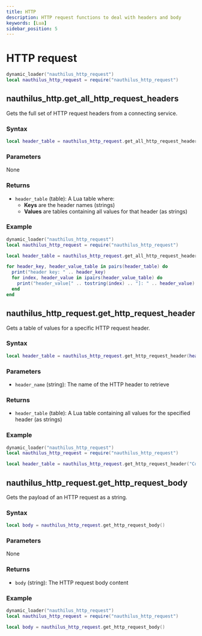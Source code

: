 ```yaml
---
title: HTTP
description: HTTP request functions to deal with headers and body
keywords: [Lua]
sidebar_position: 5
---
```

# HTTP request

```lua
dynamic_loader("nauthilus_http_request")
local nauthilus_http_request = require("nauthilus_http_request")
```
## nauthilus\_http.get\_all\_http\_request\_headers

Gets the full set of HTTP request headers from a connecting service.

### Syntax

```lua
local header_table = nauthilus_http_request.get_all_http_request_headers()
```

### Parameters

None

### Returns

- `header_table` (table): A Lua table where:
  - **Keys** are the header names (strings)
  - **Values** are tables containing all values for that header (as strings)

### Example

```lua
dynamic_loader("nauthilus_http_request")
local nauthilus_http_request = require("nauthilus_http_request")

local header_table = nauthilus_http_request.get_all_http_request_headers()

for header_key, header_value_table in pairs(header_table) do
  print("header key: " .. header_key)
  for index, header_value in ipairs(header_value_table) do
    print("header_value[" .. tostring(index) .. "]: " .. header_value)
  end
end 
```

## nauthilus\_http\_request.get\_http\_request\_header

Gets a table of values for a specific HTTP request header.

### Syntax

```lua
local header_table = nauthilus_http_request.get_http_request_header(header_name)
```

### Parameters

- `header_name` (string): The name of the HTTP header to retrieve

### Returns

- `header_table` (table): A Lua table containing all values for the specified header (as strings)

### Example

```lua
dynamic_loader("nauthilus_http_request")
local nauthilus_http_request = require("nauthilus_http_request")

local header_table = nauthilus_http_request.get_http_request_header("Content-Type")
```

## nauthilus\_http\_request.get\_http\_request\_body

Gets the payload of an HTTP request as a string.

### Syntax

```lua
local body = nauthilus_http_request.get_http_request_body()
```

### Parameters

None

### Returns

- `body` (string): The HTTP request body content

### Example

```lua
dynamic_loader("nauthilus_http_request")
local nauthilus_http_request = require("nauthilus_http_request")

local body = nauthilus_http_request.get_http_request_body()
```
